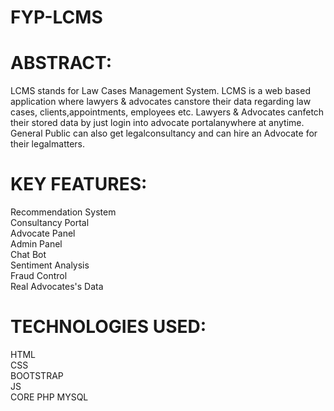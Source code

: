 # FYP-LCMS
# ABSTRACT:
LCMS stands for Law Cases Management System. LCMS is a web based application where lawyers & advocates canstore their data regarding law cases, clients,appointments, employees etc. Lawyers & Advocates canfetch their stored data by just login into advocate portalanywhere at anytime. General Public can also get legalconsultancy and can hire an Advocate for their legalmatters.
# KEY FEATURES:
Recommendation System <br>
Consultancy Portal <br>
Advocate Panel <br>
Admin Panel <br>
Chat Bot <br>
Sentiment Analysis <br>
Fraud Control <br>
Real Advocates's Data
# TECHNOLOGIES USED:
HTML <br>
CSS <br>
BOOTSTRAP <br>
JS <br>
CORE PHP
MYSQL
